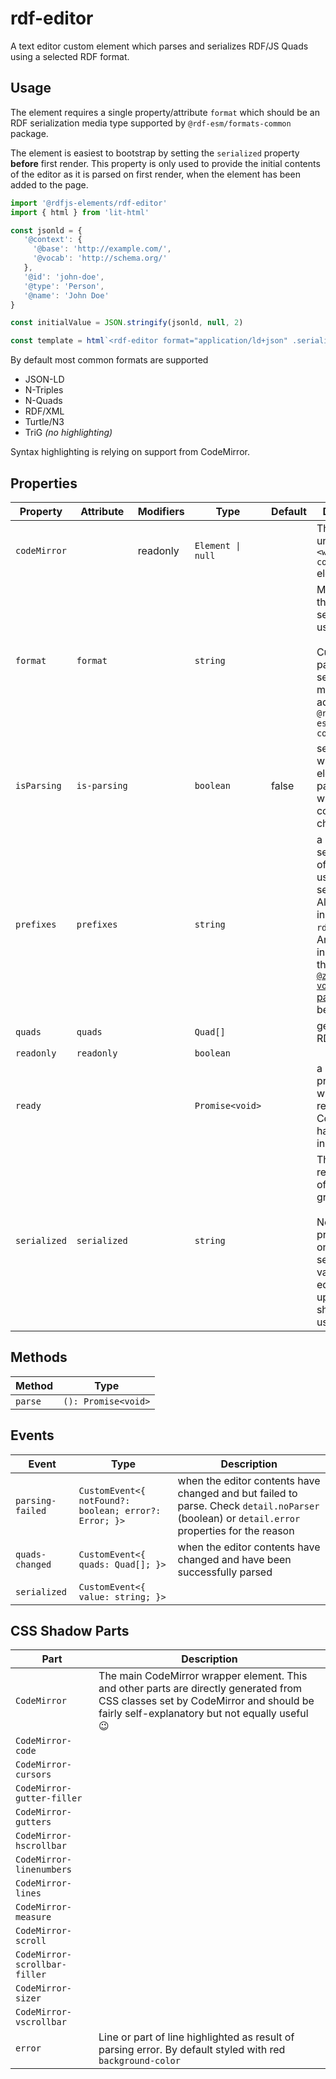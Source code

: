 # rdf-editor

A text editor custom element which parses and serializes RDF/JS Quads using a selected RDF format.

## Usage

The element requires a single property/attribute `format` which should be an RDF serialization media type supported by
`@rdf-esm/formats-common` package.

The element is easiest to bootstrap by setting the `serialized` property **before** first render. This property is
only used to provide the initial contents of the editor as it is parsed on first render, when the element has been added
to the page.

```js
import '@rdfjs-elements/rdf-editor'
import { html } from 'lit-html'

const jsonld = {
   '@context': {
     '@base': 'http://example.com/',
     '@vocab': 'http://schema.org/'
   },
   '@id': 'john-doe',
   '@type': 'Person',
   '@name': 'John Doe'
}

const initialValue = JSON.stringify(jsonld, null, 2)

const template = html`<rdf-editor format="application/ld+json" .serialized="${initialValue}"></rdf-editor>`
```

By default most common formats are supported

- JSON-LD
- N-Triples
- N-Quads
- RDF/XML
- Turtle/N3
- TriG *(no highlighting)*

Syntax highlighting is relying on support from CodeMirror.

## Properties

| Property     | Attribute    | Modifiers | Type              | Default | Description                                      |
|--------------|--------------|-----------|-------------------|---------|--------------------------------------------------|
| `codeMirror` |              | readonly  | `Element \| null` |         | The underlying `<wc-codemirror>` element         |
| `format`     | `format`     |           | `string`          |         | Media type of the RDF serialization to use.<br /><br />Custom parsers and serializers must be added to `@rdf-esm/formats-common` |
| `isParsing`  | `is-parsing` |           | `boolean`         | false   | set to true while the elements parses data when the code has changed |
| `prefixes`   | `prefixes`   |           | `string`          |         | a comma-separated list of prefixes to use for serializing. Always includes `rdf`, `rdfs` and `xsd` Any prefix included in the [`@zazuko/rdf-vocabularies` package](https://github.com/zazuko/rdf-vocabularies/tree/master/ontologies) can be used |
| `quads`      | `quads`      |           | `Quad[]`          |         | get or sets the RDF/JS quads                     |
| `readonly`   | `readonly`   |           | `boolean`         |         |                                                  |
| `ready`      |              |           | `Promise<void>`   |         | a one-time promise which resolves when CodeMirror has been initialized |
| `serialized` | `serialized` |           | `string`          |         | The string representation of the RDF graph.<br /><br />Note that this property is only used to set the initial value of the editor. For updates `quads` should be used |

## Methods

| Method  | Type                |
|---------|---------------------|
| `parse` | `(): Promise<void>` |

## Events

| Event            | Type                                             | Description                                      |
|------------------|--------------------------------------------------|--------------------------------------------------|
| `parsing-failed` | `CustomEvent<{ notFound?: boolean; error?: Error; }>` | when the editor contents have changed and but failed to parse. Check `detail.noParser` (boolean) or `detail.error` properties for the reason |
| `quads-changed`  | `CustomEvent<{ quads: Quad[]; }>`                | when the editor contents have changed and have been successfully parsed |
| `serialized`     | `CustomEvent<{ value: string; }>`                |                                                  |

## CSS Shadow Parts

| Part                          | Description                                      |
|-------------------------------|--------------------------------------------------|
| `CodeMirror`                  | The main CodeMirror wrapper element. This and other parts are directly generated from CSS classes set by CodeMirror and should be fairly self-explanatory but not equally useful 😉 |
| `CodeMirror-code`             |                                                  |
| `CodeMirror-cursors`          |                                                  |
| `CodeMirror-gutter-filler`    |                                                  |
| `CodeMirror-gutters`          |                                                  |
| `CodeMirror-hscrollbar`       |                                                  |
| `CodeMirror-linenumbers`      |                                                  |
| `CodeMirror-lines`            |                                                  |
| `CodeMirror-measure`          |                                                  |
| `CodeMirror-scroll`           |                                                  |
| `CodeMirror-scrollbar-filler` |                                                  |
| `CodeMirror-sizer`            |                                                  |
| `CodeMirror-vscrollbar`       |                                                  |
| `error`                       | Line or part of line highlighted as result of parsing error. By default styled with red `background-color` |

